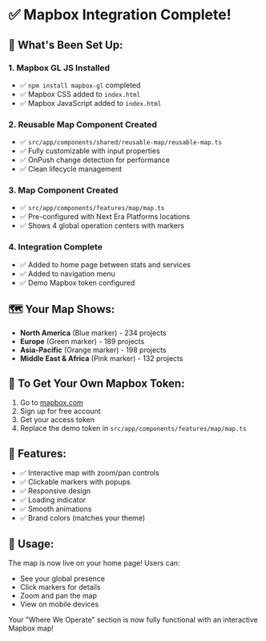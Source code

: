 # ✅ Mapbox Integration Complete!

## 🎉 What's Been Set Up:

### 1. **Mapbox GL JS Installed**
- ✅ `npm install mapbox-gl` completed
- ✅ Mapbox CSS added to `index.html`
- ✅ Mapbox JavaScript added to `index.html`

### 2. **Reusable Map Component Created**
- ✅ `src/app/components/shared/reusable-map/reusable-map.ts`
- ✅ Fully customizable with input properties
- ✅ OnPush change detection for performance
- ✅ Clean lifecycle management

### 3. **Map Component Created**
- ✅ `src/app/components/features/map/map.ts`
- ✅ Pre-configured with Next Era Platforms locations
- ✅ Shows 4 global operation centers with markers

### 4. **Integration Complete**
- ✅ Added to home page between stats and services
- ✅ Added to navigation menu
- ✅ Demo Mapbox token configured

## 🗺️ **Your Map Shows:**

- **North America** (Blue marker) - 234 projects
- **Europe** (Green marker) - 189 projects  
- **Asia-Pacific** (Orange marker) - 198 projects
- **Middle East & Africa** (Pink marker) - 132 projects

## 🚀 **To Get Your Own Mapbox Token:**

1. Go to [mapbox.com](https://mapbox.com)
2. Sign up for free account
3. Get your access token
4. Replace the demo token in `src/app/components/features/map/map.ts`

## 📱 **Features:**

- ✅ Interactive map with zoom/pan controls
- ✅ Clickable markers with popups
- ✅ Responsive design
- ✅ Loading indicator
- ✅ Smooth animations
- ✅ Brand colors (matches your theme)

## 🎯 **Usage:**

The map is now live on your home page! Users can:
- See your global presence
- Click markers for details
- Zoom and pan the map
- View on mobile devices

Your "Where We Operate" section is now fully functional with an interactive Mapbox map!
